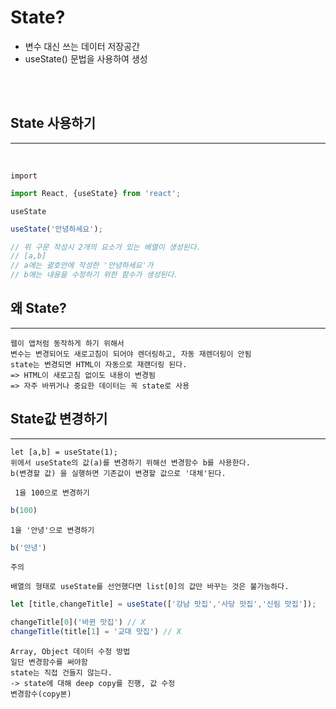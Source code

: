 # State?

+ 변수 대신 쓰는 데이터 저장공간
+ useState() 문법을 사용하여 생성

<br><br>

## State 사용하기
---
<br>

`import`
```js
import React, {useState} from 'react';
```

`useState`
```js
useState('안녕하세요');

// 위 구문 작성시 2개의 요소가 있는 배열이 생성된다.
// [a,b]
// a에는 괄호안에 작성한 '안녕하세요'가
// b에는 내용을 수정하기 위한 함수가 생성된다.

```


## 왜 State?
----
    웹이 앱처럼 동작하게 하기 위해서
    변수는 변경되어도 새로고침이 되어야 렌더링하고, 자동 재렌더링이 안됨
    state는 변경되면 HTML이 자동으로 재랜더링 된다.
    => HTML이 새로고침 없이도 내용이 변경됨 
    => 자주 바뀌거나 중요한 데이터는 꼭 state로 사용



## State값 변경하기
---
    let [a,b] = useState(1);
    위에서 useState의 값(a)를 변경하기 위해선 변경함수 b를 사용한다.
    b(변경할 값) 을 실행하면 기존값이 변경할 값으로 '대체'된다.

` 1을 100으로 변경하기`
```js
b(100)
```
`1을 '안녕'으로 변경하기`
```js
b('안녕')
```

`주의`
    
    배열의 형태로 useState를 선언했다면 list[0]의 값만 바꾸는 것은 불가능하다.
```js
let [title,changeTitle] = useState(['강남 맛집','사당 맛집','신림 맛집']);

changeTitle[0]('바뀐 맛집') // X
changeTitle(title[1] = '교대 맛집') // X

```  

    Array, Object 데이터 수정 방법
    일단 변경함수를 써야함
    state는 직접 건들지 않는다.
    -> state에 대해 deep copy를 진행, 값 수정
    변경함수(copy본)